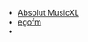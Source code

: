 - [Absolut MusicXL](https://www.absolutradio.de/musicxl/player#)
- [egofm](https://player.egofm.de/radioplayer/?stream=egofm)
- 